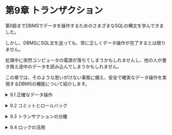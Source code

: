 # 第9章 トランザクション
第Ⅱ部までDBMSでデータを操作するためのさまざまなSQLの構文を学んできました。

しかし、DBMSにSQL文を送っても、常に正しくデータ操作が完了するとは限りません。

処理中に突然コンピュータの電源が落ちてしまうかもしれませんし、他の人が書き換え途中のデータを読み込んでしまうかもしれません。

この章では、そのような思いがけない事態に備え、安全で確実なデータ操作を実現するDBMSの機能について紹介します。

<details><summary>9.1 正確なデータ操作</summary>

### 9.1.1 正確なデータ操作を脅かすもの
**安全で確実なデータ操作とデータ管理ほど重要なことはありません。**

DBMSはSQL文の指示通りに正確な処理を実行してくれます。理論的には、データベースないに誤ったデータを格納することはできないと感じるかもしれません。しかし現実には、DBMSが正しく処理を完了できなかったり、テーブル内のデータがおかしな値になってしまったりする可能性があります。

たとえば、急にコンピュータの電源が落ちて、一連のSQLの処理が中途半端なところで中断してしまうかもしれません。また、読み書きしかけていたデータを他人が横から書き換えてしまう可能性もあります。

### 9.1.2 トランザクション
①予期しない処理中断、②同時操作の2つのケースは、金融機関の基幹システムのように極めて重要なシステムでも発生する可能性があります。しかし、「停電があったのでデータベースが壊れ、残高がおかしくなりました」という言い訳は許されません。

そこで、DBMSにはこのような問題が起きないようにするための仕組みが備わっています。

実は私たちがDBMSに対して複数のSQL文を送る際、1つ以上のSQL文をひとかたまりとして扱うよう指示することができます。このかたまりのことを**トランザクション**(transaction)といいます。

DBMSはトランザクションを次のように扱います。
- **DBMSによるトランザクションの制御**
    - トランザクションの途中で、処理が中断されないようにする。
    - トランザクションの途中に、他の人の処理が割り込めないようにする。

DBMSがこのようにひとかたまりのSQL文を扱うことをトランザクション制御(transaction control)といいます。

### SQLにおけるセミコロンの取り扱い
1つのSQL分の終了を表すためにセミコロンを用いる方法があることは触れました(p043)。「仮に単一のSQL文であっても、常にSQLの文末にはセミコロンを付ける」「末尾のセミコロンまで含めてSQLの文法」という理解をしても概ね差し支えありません。

但し、**現状では多くのDBMS製品がセミコロンを「SQLの構文規則」というよりは、文の区切りを判定するための「単なる記号」として扱っている点には注意が必要**です。たとえば、文の区切りをセミコロン以外の別の記号に設定できるDBMSは多数存在します。また、単一のSQL文であることが明らかな場合にセミコロンを付けると、エラーになってしまうこともあります(例：Oracle DBにおいてJavaから単一SQL文を直接送信する場合)。

この現状に鑑み、本書では、1つのリストで複数のSQL文を紹介する場合(リスト9-1など)にのみ、文末にセミコロンを記述しています。</details>


<details><summary>9.2 コミットとロールバック</summary>

### 9.2.1 トランザクションの中断
複数のSQL文を実行している最中に処理が中断してしまうと問題となるケースはたくさんあります。代表的なのが「金融機関における振り込み処理」です。

振り込み処理を実現するためには、「振込先口座の残高を減らす」「振込先口座の残高を増やす」という2つのUPDATE文の実行が必要です。しかし、最初のSQL文の実行が成功した直後にDBMSが異常停止して処理が中断してしまったら、「振込元口座からはお金が減らされたのに、振込先にはお金が増えない」事態となってしまいます。

この問題は、2つのUPDATE文を1つのトランザクションとして扱うようにDBMSに指示することで解決できます。なぜなら、DBMSはどんな非常時であっても、**トランザクションを「一部だけが実行されることはあってはならない、途中で分割不可能なもの」として取り扱う**からです。
- **DBMSによるトランザクション制御(1)**
    
    DBMSは、トランザクションに含まれるすべてのSQL文について、必ず「全ての実行が完了している」か「1つも実行されていない」のどちらかの状態になるように制御する。
トランザクションに含まれる複数のSQL文が、DBMSによって不可分なものとして扱われる性質のことをトランザクションの**原子性**(atomicity)といいます。

※原子性：「原子」のように、それ以上細かく分割できないことから。

### 9.2.2 原子性確保の仕組み
トランザクション中のSQL文によってテーブルのデータが書き換えられると、それは確定ではなく仮のものとして管理されます。そして、トランザクションが終了する際に、それら「仮の書き換え」を全て確定したことにするのです。この確定行為のことを**コミット**(commit)といいます。

もし、トランザクション中に異常が発生して中断した場合、DBMSはそれまで行った全ての仮の書き換えをキャンセルして、「なかったこと」にします。このDBMSによる「なかったこと」にする動作を**ロールバック**(rollback)といい、SQL文のエラーで失敗したり、明示的にキャンセルが指示された場合などに行われます。もちろん、電源が落ちて突然処理が中断した場合も、再びデータベースを起動した際に自動的にロールバックが行われます。

### 9.2.3 トランザクションの指定方法
私たちが「複数あるSQL文のうち、どの範囲が1つのトランザクションであるか」を伝えれば、DBMSは適切に制御してくれます。より具体的には、次の3つのSQL文を使って指示を行います。
- **トランザクションを使うための指示**
    - **BEGIN**
        - 開始の指示。この指示以降のSQL文を1つのトランザクションとする。
    - **COMMIT**
        - 終了の指示。この指示までを1つのトランザクションとし、変更を確定する。
    - **ROLLBACK**
        - 終了の指示。この指示までを1つのトランザクションとし、変更の取り消しをする。
たとえば、家計簿テーブルの2018年1月以前のデータを家計簿アーカイブテーブルに移動する場合は、リスト9-1のようなSQL文を記述します。

- リスト9-1 1月のデータをアーカイブテーブルに移動する

```sql
BEGIN;
-- 処理1: アーカイブテーブルへコピー
INSERT INTO 家計簿アーカイブ
SELECT * FROM 家計簿 WHERE 日付 <= '2018-01-31'
-- 処理2: 家計簿テーブルから削除
DELETE FROM 家計簿 WHERE 日付 <= '2018-01-31'
COMMIT;
# INSERT文~DELETE文までがトランザクション
```

このSQL文を実行すると、処理1と処理2を不可分なものとして扱います。もし処理1を実行した直後に障害が発生した場合、自動的にロールバックが行われ、処理1の実行は取り消されます。

尚、「**ROLLBACK**」というSQL文をDBMSに送ることで、明示的にロールバックを発生させることも可能です。

### 9.2.4 自動コミットモードの解除
トランザクションがまだコミットされていない状態であれば、DELETE文によるデータ削除でさえもキャンセルすることは可能です。しかし、dokoQLのほか、各DBMS付属のSQL実行ツールを使っていると、ロールバックができないことがあります。

これは、多くのツールがデフォルト状態では**自動コミットモード**(auto commit mode)と呼ばれるモードで動作するからです。このモードにある時、DBMSは**1つのSQL文が実行されるたびに、自動的に裏でコミットを実行**してしまいます。

DBMSによっては、自動コミットモード中であっても「**BEGIN**」を実行することで、コミットかロールバックまでの間、一時的に自動コミットを解除することができます。

明示的に自動コミットモードを解除するための方法はツールや環境によって異なります。たとえば、MySQLでは「**SET AUTOCOMMIT=0**」というSQL文を実行します。</details>


<details><summary>9.3 トランザクションの分離</summary>

### 9.3.1 同時実行の副作用
世の中で利用されている情報システムにおいては、**多くの利用者から1つのDBMSに対してたくさんのSQL文が送られます**。

DBMSはそれらの要求を同時に処理しようとしますので、同じ行を複数の利用者が同時に読み書きする可能性も大いにあります。しかし、そのような状態が発生すると、副作用が発生し、正しい処理が行えない場合があります。

たとえば、1つの口座に対して、10,000円の引き出しと電気代6,200円が引き落とされたとします。ほぼ同時に2つの処理が行われようとした時、この2つの処理要求はほぼ同時に行われているため、どのような順番で実行されるかはわかりません。仮に、次のような順番でDBMSが処理しようとしたとしましょう。

1. ATMからの引き落とし要求に従い、口座残高を10,000円減らし、20,000円にする(仮)。
2. 電力会社からの引き落とし要求に従い、口座残高をさらに6,200円減らし、13,800円にする(仮)。
3. ATMからの要求に従い、1.によるデータ変更を確定して現金10,000円を払い戻す。
4. 電力会社からの要求に従い、2.によるデータ変更を確定する。

かなりの確率で、このように正しく2つの出金が行われ、最終的な口座残高は13,800円となるでしょう。しかし万一、1.の処理が途中で止まってしまった場合はどうなるでしょうか。

1.の処理が中断されてロールバックが行われたなら、10,000円を引き出そうとしたアクションは「なかったこと」にされているはずです。しかし、1.2.の両方の金額が引かれてしまい、口座残高は13,800円になってしまいました。

### 9.3.2 3つの代表的な副作用
DBMSに対して複数の利用者が同時に処理を要求することで発生する副作用には、次の3つのものが知られています。
- **副作用1 ダーティーリード**
    - まだコミットされていない未確定の変更を、他の人が読めてしまうという副作用を**ダーティーリード**(dirty read)といいます。ATMからの出金がまだ確定していない状態で、電力会社がその仮の残高をダーティーリードしてしまい、さらに電気代を引いてしまったために発生しています。その後キャンセルされてしまうかもしれない未確定の情報をもとにして別の処理を行なってしまうため、ダーティーリードは非常に危険な副作用です。
- **副作用2 反復不能読み取り**
    - **反復不能読み取り**(non-repeatable read)とは、あるテーブルに対してSELECT文を実行した後、他の人がUPDATE文でデータを書き換えると、次回SELECTした際に検索結果が異なってしまうという副作用です。
テーブルの内容を複数回読み取る際、その間にデータの内容が変化してしまっては困る場合があります。たとえば、家計簿テーブルの統計を取るために「①出金額の合計を集計する」「②出金額の最大値を集計する」計算の処理を2つのSELECT文で順番に実行しているとしましょう。

常識的に考えれば、②の結果が①の結果より大きくなることはありません。しかし、①のSELECT文が実行された直後に、他の人によって一部のデータが書き換えられると、②の結果が①より大きくなり、データの整合性が崩れてしまうことがあり得ます。
- **副作用3 ファントムリード**
    - **ファントムリード**(phantom read)は、反復不能読み取りと似ています。2回のSELECT文の間に、他の人がINSERT文で行を追加すると、2回のSELECTで結果行数が変わってしまうという副作用です。1回目の検査結果の行数に依存するような処理を行う場合に、問題となることがあります。

### 9.3.3 トランザクションの分離
しかし、前項で紹介した副作用は、トランザクションによって解決することができます。なぜなら、DBMSは個々のトランザクションについて分離性(isolation)を維持するために次のような制御を行うからです。
- **DBMSによるトランザクション制御(2)**
    
    DBMSは、あるトランザクションを実行する際、ほかのトランザクションから影響を受けないよう、分離して実行する。つまり、仮にほかのトランザクションと同時に実行していたとしても、あたかも単独で実行しているのと同じ結果となるよう制御する。
DBMSはこの制御を行うために、内部で**ロック**(lock)と呼ばれる仕組みを使います。あるトランザクションが現在読み書きしている行に鍵をかけ、ほかの人のトランザクションからは読み書きできないようにしてしまうのです。

このように、あるトランザクションが特定の行などをロックすることを「ロックを取る」「ロックを取得する」と表現することもあります。

自分のトランザクションがコミットまたはロールバックで終了すると、かけた鍵は解除され、ほかの人のトランザクションがその行を読み書きできるようになります。

つまり、自分が読み書きしたい行を他人がロックしている間、その**相手のトランサクションが完了するまで自分は待たされます**。このロック待ち時間は通常数ミリ秒以下と大変短いものですが、ロックがたくさん発生すると、データベースの動作は非常に遅くなってしまう点には注意が必要です。

### 9.3.4 分離レベル
トランザクションを使うことでロックの仕組みが有効になり、副作用は発生しないようになる一方、DBMSのパフォーマンスは損なわれてしまいます。このように、正確なデータ操作とパフォーマンスは二律背反の関係にありますが、どちらか片方しか選べないというわけではありません。

多くのDBMSでは、どの程度厳密にトランザクションを分離するかを**トランザクション分離レベル**(transaction isolation level)として指定することができます。

| 分離レベル | ダーティーリード | 反復不能読み取り | ファントムリード |  |
| --- | --- | --- | --- | --- |
| READ UNCOMMITTED | 恐れあり | 恐れあり | 恐れあり | ↑高速危険 |
| READ COMMITTED | 発生しない | 恐れあり | 恐れあり |  |
| REPEATABLE READ | 発生しない | 発生しない | 恐れあり |  |
| SERIALIZABLE | 発生しない | 発生しない | 発生しない | ↓安全低速 |

多くのDBMSでは、デフォルトでREAD COMMITTEDという分離レベルで動作しています。このレベルは、さほど厳しいロックをかけないためダーティーリードしか防ぐことはできませんが、ある程度高速に動作するという特徴を持っています。

ほかの分離レベルを利用したい場合、多くのDBMSではSET TRANSACTION ISOLATION LEVEL命令を使用して任意の分離レベルを選択することができます。
- **トランザクション分離レベルの指定**
    
    ```sql
    SET TRANSACTION ISOLATION LEVEL 分離レベル名
    SET CURRENT ISOLATION 分離レベル名
    # どちらの構文を使うかは、DBMS製品によって異なる。
    ```

たとえば、最も安全だけれどデータベースの処理速度は落ちてしまうSERIALIZABLEという分離レベルを使う場合、リスト9-2のように指定します。

- リスト9-2 SERIALIZABLE 分離レベルを選択する

```sql
SET TRANSACTION ISOLATION LEVEL SERIALIZABLE
```

### READ UNCOMMITTEDが無効である理由
Oracle DBやPostgreSQLには、分離レベルとしてREAD UNCMMITTEDが存在しません。データベースの内部機構上、常に、コミットされていない情報は読めないようになっているからです。

これらのDBMSでは、あるトランザクションによってデータが書き換えられている最中も書き換え前の情報が残っており、ほかのトランザクションから利用可能になっています。つまり、わざわざロックをかけずともダーティーリードが起こらないのです。

あるデータについて、「書き換え済み(但し未確定)」と「書き換え前」の2つのバージョンを併存させることを**並列実行制御**(MVCC:multi-version concurrency control)といいます。</details>


<details><summary>9.4 ロックの活用</summary>

### 9.4.1 明示的なロック
前節で紹介したように、DBMSはトランザクションの分離性を確保するために自動的に行にロックをかけます。私たちは、具体的に「いつ」「どの行に対して」ロックをするかという指示をする必要はありません。その一方、私たちはSQL文を使って明示的に指定した対象をロックすることもできます。また、行以外にもテーブル全体やデータベース全体をロックすることも可能です。
- **明示的に取得できるロックの種類**
    
    行ロック：ある特定の1行だけをロックする。
    
    表ロック：ある特定のテーブル全体をロックする。
    
    データベースロック：データベース全体をロックする。
    
    ※DBMSによっては「ページ」や「表スペース」などもロック対象となる。
ロックをかける際には、その厳しさを指定することができます。**排他ロック**(exclusive lock)は、他からのロックを一切許可しないため、主にデータの更新時に利用されます。**共有ロック**(shared lock)は、他からの共有ロックを許す特性があるため、データの読みより時に多く利用されます。

**①行ロックの取得 - SELECT ~ FOR UPDATE**

通常、SELECT文で選択した行には自動的に共有ロックがかかります。しかしSELECT文の末尾に「FOR UPDATE」を追加すると、排他ロックがかかり、ほかのトランザクションからは該当行のデータを書き換えることができなくなります。
- **明示的な行ロックの取得**
    
    ```sql
    SELECT ~ FOR UPDATE (NOWAIT)
    ```

明示的なロックを取得しようとした時、すでに他のトランザクションによって同じ行がロックされている場合、通常はロックが解除されるまで自分のトランザクションは待機状態となります。

しかし、NOWAITオプションを指定した場合には、DBMSはロックの解除を待機せずにすぐさまロック失敗のエラーを返すため、トランザクションは即時終了します。これは、処理を待たせたくないアプリケーションなどに有効です。

かけたロックは、コミットまたはロールバックによってトランザクションが終了すると解除されます。たとえば、家計簿テーブルの2018年2月以降のデータについて、いくつも複雑な集計処理を行う場合、リスト9-3のように行ロックをかけておけば、他から更新されることがなくなるため安心でしょう。
- リスト9-3 2月以降の行をロックして集計する

```sql
BEGIN;
SELECT * FROM 家計簿
 WHERE 日付 >= '2018-02-01'
   FOR UPDATE;    -- 2月以降のデータを明示的にロック
-- 集計処理1
SELECT ～ ;
-- 集計処理2
SELECT ～ ;
-- 集計処理3
SELECT ～ ;
COMMIT;           -- ロックが解除される
# SELEC * からCOMMITの前のSELECTまでがトランザクション
```

**②表ロックの取得 - LOCK TABLE**

ある特定の表全体をロックするには、LOCK TABLE命令を利用します。
- **明示的な表ロックの取得**
    
    ```sql
    LOCK TABLE テーブル名 IN モード名 MODE (NOWAIT)
    # モード名はEXCLUSIVEで排他ロック、SHAREで共有ロックとなる。
    # DBMS製品による記述の違いについては付録Aを参照。
    ```
    

尚、取得された表ロックは、行ロック同様にトランザクションの終了に伴い解除されます。リスト9-3を表ロックの形に書き換えたものがリスト9-4です。

- リスト9-4 家計簿テーブルをロックして集計をする

```sql
BEGIN;
LOCK TABLE 家計簿 IN EXCLUSIVE MODE; -- 表を明示的にロック
-- 集計処理1
SELECT ～ ;
-- 集計処理2
SELECT ～ ;
-- 集計処理3
SELECT ～ ;
COMMIT;                             -- ロックが解除される
# LOCKからCOMMITの前のSELECTまでがトランザクション
```

### 9.4.2 デッドロック

